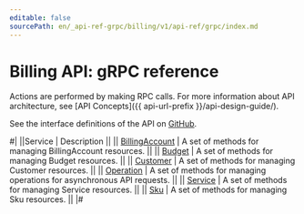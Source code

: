 ```yaml
---
editable: false
sourcePath: en/_api-ref-grpc/billing/v1/api-ref/grpc/index.md
---
```


# Billing API: gRPC reference

Actions are performed by making RPC calls. For more information about API architecture, see [API Concepts]({{ api-url-prefix }}/api-design-guide/).

See the interface definitions of the API on [GitHub](https://github.com/yandex-cloud/cloudapi).

#|
||Service | Description ||
|| [BillingAccount](BillingAccount/index.md) | A set of methods for managing BillingAccount resources. ||
|| [Budget](Budget/index.md) | A set of methods for managing Budget resources. ||
|| [Customer](Customer/index.md) | A set of methods for managing Customer resources. ||
|| [Operation](Operation/index.md) | A set of methods for managing operations for asynchronous API requests. ||
|| [Service](Service/index.md) | A set of methods for managing Service resources. ||
|| [Sku](Sku/index.md) | A set of methods for managing Sku resources. ||
|#